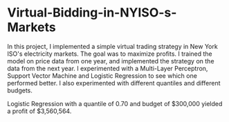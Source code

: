 # Virtual-Bidding-in-NYISO-s-Markets


In this project, I implemented a simple virtual trading strategy in New York ISO's electricity markets. The goal was to maximize profits. I trained the model on price data from one year, and implemented the strategy on the data from the next year. I experimented with a Multi-Layer Perceptron, Support Vector Machine and Logistic Regression to see which one performed better. I also experimented with different quantiles and different budgets.

Logistic Regression with a quantile of 0.70 and budget of $300,000 yielded a profit of $3,560,564.
